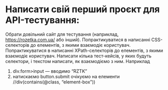 # Написати свій перший проєкт для API-тестування:

Обрати довільний сайт для тестування (наприклад, https://rozetka.com.ua/ або інший).
Попрактикуватися в написанні CSS-селекторів до елементів, з якими взаємодіє користувач.
Попрактикуватися в написанні XPath-селекторів до елементів, з якими взаємодіє користувач.
Написати кілька тест-кейсів, у яких будуть селектори, і текстом написати, як взаємодіємо з ним.
Наприклад
1. div.form>input — вводимо “RZTK”
2. натискаємо button.submit
очікуємо на елементи //div(contains(@class, “element-box”))